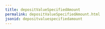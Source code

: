 ```yaml
---
title: depositValueSpecifiedAmount
permalink: depositValueSpecifiedAmount.html
jsonid: depositvaluespecifiedamount
---
```

